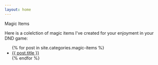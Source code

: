 ```yaml
---
layout: home
---
```


Magic Items

Here is a colelction of magic items I've created for your enjoyment in your DND game:

<ul>
  {% for post in site.categories.magic-items %}
    <li>
      <a href="{{ post.url }}">{{ post.title }}</a>
    </li>
  {% endfor %}
</ul>